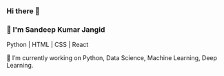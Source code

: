 ### Hi there 👋
### :rainbow: I'm Sandeep Kumar Jangid
Python | HTML | CSS | React

🤔 I’m currently working on Python, Data Science, Machine Learning, Deep Learning.

<!--
**sandeepjangider/sandeepjangider** is a ✨ _special_ ✨ repository because its `README.md` (this file) appears on your GitHub profile.

Here are some ideas to get you started:

- 🔭 I’m currently working on ...
- 🌱 I’m currently learning ...
- 👯 I’m looking to collaborate on ...
- 🤔 I’m looking for help with ...
- 💬 Ask me about ...
- 📫 How to reach me: ...
- 😄 Pronouns: ...
- ⚡ Fun fact: ...
-->
